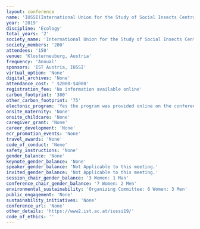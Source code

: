 ```yaml
---
layout: conference 
name: 'IUSSI(International Union for the Study of Social Insects Central European) Meeting'
year: '2019'
discipline: 'Ecology'
total_years: '2'
society_name: 'International Union for the Study of Social Insects Central European'
society_members: '200'
attendees: '150'
venue: 'Klosterneuburg, Austria'
frequency: 'Annual'
sponsors: 'IST Austria, IUSSI'
virtual_option: 'None'
digital_archives: 'None'
attendance_cost: ' $2000-$4000'
registration_fee: 'No information available online'
carbon_footprint: '300'
other_carbon_footprint: '75'
electonic_program: 'Yes the program was provided online on the conference website.'
onsite_maternity: 'None'
onsite_childcare: 'None'
caregiver_grant: 'None'
career_development: 'None'
ecr_promotion_events: 'None'
travel_awards: 'None'
code_of_conduct: 'None'
safety_instructions: 'None'
gender_balance: 'None'
keynote_gender_balance: 'None'
speaker_gender_balance: 'Not Applicable to this meeting.'
invited_gender_balance: 'Not Applicable to this meeting.'
session_chair_gender_balance: '3 Women: 1 Man'
conference_chair_gender_balance: '7 Women: 2 Men'
environmental_sustainability: 'Organizing Committee: 6 Women: 3 Men'
public_engagement: 'None'
sustainability_initiatives: 'None'
conference_url: 'None'
other_details: 'https://www2.ist.ac.at/iussi19/'
code_of_ethics: ''
---
```

